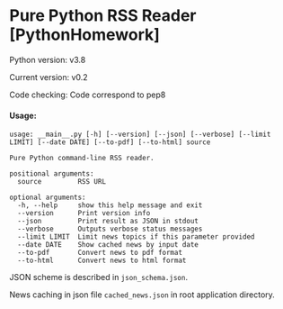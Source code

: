 # Pure Python RSS Reader [PythonHomework]

Python version: v3.8

Current version: v0.2

Code checking: Code correspond to pep8
#### Usage:
```shell
usage: __main__.py [-h] [--version] [--json] [--verbose] [--limit LIMIT] [--date DATE] [--to-pdf] [--to-html] source

Pure Python command-line RSS reader.

positional arguments:
  source         RSS URL

optional arguments:
  -h, --help     show this help message and exit
  --version      Print version info
  --json         Print result as JSON in stdout
  --verbose      Outputs verbose status messages
  --limit LIMIT  Limit news topics if this parameter provided
  --date DATE    Show cached news by input date
  --to-pdf       Convert news to pdf format
  --to-html      Convert news to html format
  ```
  JSON scheme is described in `json_schema.json`.
  
  News caching in json file `cached_news.json` in root application directory.
